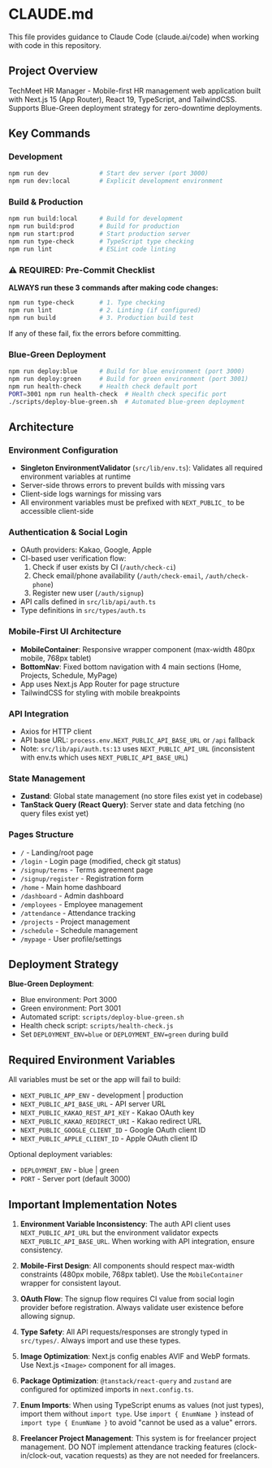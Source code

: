 # CLAUDE.md

This file provides guidance to Claude Code (claude.ai/code) when working with code in this repository.

## Project Overview

TechMeet HR Manager - Mobile-first HR management web application built with Next.js 15 (App Router), React 19, TypeScript, and TailwindCSS. Supports Blue-Green deployment strategy for zero-downtime deployments.

## Key Commands

### Development
```bash
npm run dev              # Start dev server (port 3000)
npm run dev:local        # Explicit development environment
```

### Build & Production
```bash
npm run build:local      # Build for development
npm run build:prod       # Build for production
npm run start:prod       # Start production server
npm run type-check       # TypeScript type checking
npm run lint             # ESLint code linting
```

### **⚠️ REQUIRED: Pre-Commit Checklist**
**ALWAYS run these 3 commands after making code changes:**
```bash
npm run type-check       # 1. Type checking
npm run lint             # 2. Linting (if configured)
npm run build            # 3. Production build test
```
If any of these fail, fix the errors before committing.

### Blue-Green Deployment
```bash
npm run deploy:blue      # Build for blue environment (port 3000)
npm run deploy:green     # Build for green environment (port 3001)
npm run health-check     # Health check default port
PORT=3001 npm run health-check  # Health check specific port
./scripts/deploy-blue-green.sh  # Automated blue-green deployment
```

## Architecture

### Environment Configuration
- **Singleton EnvironmentValidator** (`src/lib/env.ts`): Validates all required environment variables at runtime
- Server-side throws errors to prevent builds with missing vars
- Client-side logs warnings for missing vars
- All environment variables must be prefixed with `NEXT_PUBLIC_` to be accessible client-side

### Authentication & Social Login
- OAuth providers: Kakao, Google, Apple
- CI-based user verification flow:
  1. Check if user exists by CI (`/auth/check-ci`)
  2. Check email/phone availability (`/auth/check-email`, `/auth/check-phone`)
  3. Register new user (`/auth/signup`)
- API calls defined in `src/lib/api/auth.ts`
- Type definitions in `src/types/auth.ts`

### Mobile-First UI Architecture
- **MobileContainer**: Responsive wrapper component (max-width 480px mobile, 768px tablet)
- **BottomNav**: Fixed bottom navigation with 4 main sections (Home, Projects, Schedule, MyPage)
- App uses Next.js App Router for page structure
- TailwindCSS for styling with mobile breakpoints

### API Integration
- Axios for HTTP client
- API base URL: `process.env.NEXT_PUBLIC_API_BASE_URL` or `/api` fallback
- Note: `src/lib/api/auth.ts:13` uses `NEXT_PUBLIC_API_URL` (inconsistent with env.ts which uses `NEXT_PUBLIC_API_BASE_URL`)

### State Management
- **Zustand**: Global state management (no store files exist yet in codebase)
- **TanStack Query (React Query)**: Server state and data fetching (no query files exist yet)

### Pages Structure
- `/` - Landing/root page
- `/login` - Login page (modified, check git status)
- `/signup/terms` - Terms agreement page
- `/signup/register` - Registration form
- `/home` - Main home dashboard
- `/dashboard` - Admin dashboard
- `/employees` - Employee management
- `/attendance` - Attendance tracking
- `/projects` - Project management
- `/schedule` - Schedule management
- `/mypage` - User profile/settings

## Deployment Strategy

**Blue-Green Deployment**:
- Blue environment: Port 3000
- Green environment: Port 3001
- Automated script: `scripts/deploy-blue-green.sh`
- Health check script: `scripts/health-check.js`
- Set `DEPLOYMENT_ENV=blue` or `DEPLOYMENT_ENV=green` during build

## Required Environment Variables

All variables must be set or the app will fail to build:
- `NEXT_PUBLIC_APP_ENV` - development | production
- `NEXT_PUBLIC_API_BASE_URL` - API server URL
- `NEXT_PUBLIC_KAKAO_REST_API_KEY` - Kakao OAuth key
- `NEXT_PUBLIC_KAKAO_REDIRECT_URI` - Kakao redirect URL
- `NEXT_PUBLIC_GOOGLE_CLIENT_ID` - Google OAuth client ID
- `NEXT_PUBLIC_APPLE_CLIENT_ID` - Apple OAuth client ID

Optional deployment variables:
- `DEPLOYMENT_ENV` - blue | green
- `PORT` - Server port (default 3000)

## Important Implementation Notes

1. **Environment Variable Inconsistency**: The auth API client uses `NEXT_PUBLIC_API_URL` but the environment validator expects `NEXT_PUBLIC_API_BASE_URL`. When working with API integration, ensure consistency.

2. **Mobile-First Design**: All components should respect max-width constraints (480px mobile, 768px tablet). Use the `MobileContainer` wrapper for consistent layout.

3. **OAuth Flow**: The signup flow requires CI value from social login provider before registration. Always validate user existence before allowing signup.

4. **Type Safety**: All API requests/responses are strongly typed in `src/types/`. Always import and use these types.

5. **Image Optimization**: Next.js config enables AVIF and WebP formats. Use Next.js `<Image>` component for all images.

6. **Package Optimization**: `@tanstack/react-query` and `zustand` are configured for optimized imports in `next.config.ts`.

7. **Enum Imports**: When using TypeScript enums as values (not just types), import them without `import type`. Use `import { EnumName }` instead of `import type { EnumName }` to avoid "cannot be used as a value" errors.

8. **Freelancer Project Management**: This system is for freelancer project management. DO NOT implement attendance tracking features (clock-in/clock-out, vacation requests) as they are not needed for freelancers.